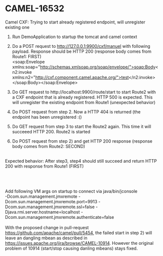 # CAMEL-16532
Camel CXF: Trying to start already registered endpoint, will unregister existing one
1) Run DemoApplication to startup the tomcat and camel context
2) Do a POST request to http://127.0.0.1:9900/cxf/manuel with following payload. Response should be HTTP 200 (response body comes from Route1: FIRST)<br>
<soap:Envelope xmlns:soap="http://schemas.xmlsoap.org/soap/envelope/"><soap:Body><n2:invoke xmlns:n2="http://cxf.component.camel.apache.org/">test</n2:invoke></soap:Body></soap:Envelope>

3) Do GET request to http://localhost:9900/route/start to start Route2 with a CXF endpoint that is already registered. HTTP 500 is expected. This will unregister the existing endpoint from Route1 (unexpected behavior)
4) Do POST request from step 2. Now a HTTP 404 is returned (the endpoint has been unregistered :()
5) Do GET request from step 3 to start the Route2 again. This time it will succeeed HTTP 200. Route2 is started
6) Do POST request from step 2) and get HTTP 200 response (response body comes from Route2: SECOND)


<br>
Expected behavior: After step3, step4 should still succeed and return HTTP 200 with response from Route1 (FIRST)



<br><br><br>
Add following VM args on startup to connect via java/bin/jconsole<br>
-Dcom.sun.management.jmxremote -Dcom.sun.management.jmxremote.port=9913 -Dcom.sun.management.jmxremote.ssl=false -Djava.rmi.server.hostname=localhost -Dcom.sun.management.jmxremote.authenticate=false
<br><br>
With the proposed change in pull-request https://github.com/apache/camel/pull/5454, the failed start in step 2) will leave an dangling mbean as described in https://issues.apache.org/jira/browse/CAMEL-10914. However the original problem of 10914 (start/stop causing danling mbeans) stays fixed.